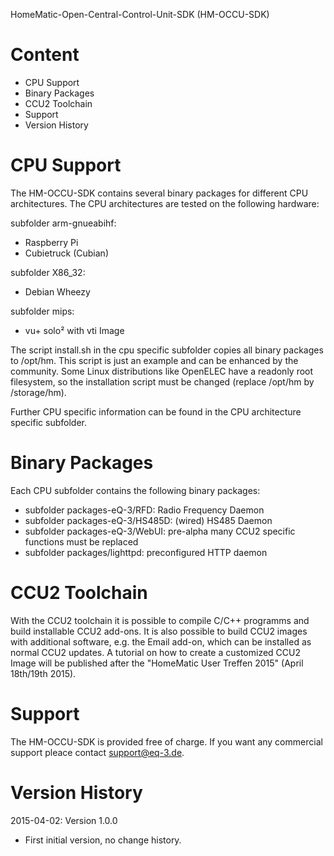 HomeMatic-Open-Central-Control-Unit-SDK (HM-OCCU-SDK)

Content
=======

- CPU Support
- Binary Packages
- CCU2 Toolchain 
- Support
- Version History

CPU Support
===========

The HM-OCCU-SDK contains several binary packages for different CPU
architectures. 
The CPU architectures are tested on the following hardware:

subfolder arm-gnueabihf: 
- Raspberry Pi 
- Cubietruck (Cubian)

subfolder X86_32:
- Debian Wheezy

subfolder mips:
- vu+ solo² with vti Image

The script install.sh in the cpu specific subfolder copies all binary packages
to /opt/hm. 
This script is just an example and can be enhanced by the community. Some Linux
distributions like OpenELEC have a readonly root filesystem, so the
installation script must be changed (replace /opt/hm by /storage/hm).

Further CPU specific information can be found in the CPU architecture specific
subfolder.

Binary Packages
=============== 
Each CPU subfolder contains the following binary packages:

- subfolder packages-eQ-3/RFD: Radio Frequency Daemon 
- subfolder packages-eQ-3/HS485D: (wired) HS485 Daemon
- subfolder packages-eQ-3/WebUI: pre-alpha many CCU2 specific functions must be replaced
- subfolder packages/lighttpd: preconfigured HTTP daemon

CCU2 Toolchain
==============
With the CCU2 toolchain it is possible to compile C/C++ programms and build
installable CCU2 add-ons. 
It is also possible to build CCU2 images with additional software, e.g. the
Email add-on, which can be installed as normal CCU2 updates. A tutorial on how
to create a customized CCU2 Image will be published after the "HomeMatic User
Treffen 2015" (April 18th/19th 2015).

Support
=======
The HM-OCCU-SDK is provided free of charge. If you want any commercial support
pleace contact support@eq-3.de.

Version History
===============

2015-04-02: Version 1.0.0
- First initial version, no change history.
